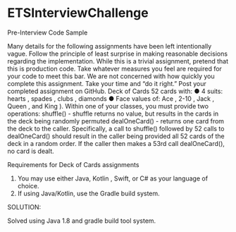 # ETSInterviewChallenge
 Pre-Interview Code Sample
 
Many details for the following assignments have been left intentionally vague. Follow the principle of least surprise in making reasonable decisions regarding the implementation. While this is a trivial assignment, pretend that this is production code. Take whatever measures you feel are required for your code to meet this bar. We are not concerned with how quickly you complete this assignment. Take your time and “do it right.”
Post your completed assignment on GitHub.
Deck of Cards
52 cards with:
● 4 suits:  hearts ,  spades ,  clubs ,  diamonds
● Face values of:  Ace ,  2-10 ,  Jack ,  Queen , and  King ). Within one of your classes, you must provide two operations:
shuffle()  - shuffle returns no value, but results in the cards in the deck being randomly permuted
dealOneCard()  -  returns one card from the deck to the caller. Specifically, a call to shuffle()  followed by 52 calls to  dealOneCard()  should result in the caller being provided all 52 cards of the deck in a random order. If the caller then makes a 53rd call dealOneCard(),  no card is dealt.

Requirements for Deck of Cards assignments
1. You may use either Java,  Kotlin , Swift, or C# as your language of choice.
2. If using Java/Kotlin, use the  Gradle  build system.

SOLUTION:

Solved using Java 1.8 and gradle build tool system.
  
